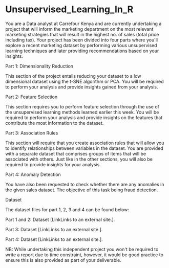 # Unsupervised_Learning_In_R

You are a Data analyst at Carrefour Kenya and are currently undertaking a project that will inform the marketing department on the most relevant marketing strategies that will result in the highest no. of sales (total price including tax). Your project has been divided into four parts where you'll explore a recent marketing dataset by performing various unsupervised learning techniques and later providing recommendations based on your insights.


Part 1: Dimensionality Reduction


This section of the project entails reducing your dataset to a low dimensional dataset using the t-SNE algorithm or PCA. You will be required to perform your analysis and provide insights gained from your analysis.


Part 2: Feature Selection


This section requires you to perform feature selection through the use of the unsupervised learning methods learned earlier this week. You will be required to perform your analysis and provide insights on the features that contribute the most information to the dataset.


Part 3: Association Rules


This section will require that you create association rules that will allow you to identify relationships between variables in the dataset. You are provided with a separate dataset that comprises groups of items that will be associated with others. Just like in the other sections, you will also be required to provide insights for your analysis.


Part 4: Anomaly Detection


You have also been requested to check whether there are any anomalies in the given sales dataset. The objective of this task being fraud detection.


Dataset


The dataset files for part 1, 2, 3 and 4 can be found below:


Part 1 and 2: Dataset [LinkLinks to an external site.].

Part 3: Dataset [LinkLinks to an external site.].

Part 4: Dataset [LinkLinks to an external site.].

NB: While undertaking this independent project you won't be required to write a report due to time constraint, however, it would be good practice to ensure this is also provided as part of your deliverable.
